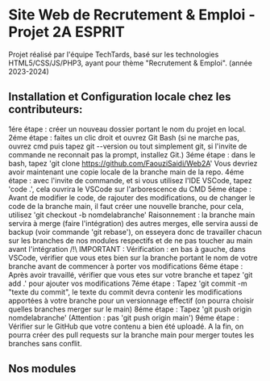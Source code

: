 # Site Web de Recrutement & Emploi - Projet 2A ESPRIT
Projet réalisé par l'équipe TechTards, basé sur les technologies HTML5/CSS/JS/PHP3, ayant pour thème "Recrutement & Emploi". (année 2023-2024)
## Installation et Configuration locale chez les contributeurs:
1ére étape : créer un nouveau dossier portant le nom du projet en local.
2éme étape : faites un clic droit et ouvrez Git Bash (si ne marche pas, ouvrez cmd puis tapez git --version ou tout simplement git, si l'invite de commande ne reconnait pas la prompt, installez Git.)
3éme étape : dans le bash, tapez 'git clone https://github.com/FaouziSaidi/Web2A'
Vous devriez avoir maintenant une copie locale de la branche main de la repo.
4éme étape : avec l'invite de commande, et si vous utilisez l'IDE VSCode, tapez 'code .', cela ouvrira le VSCode sur l'arborescence du CMD
5éme étape : Avant de modifier le code, de rajouter des modifications, ou de changer le code de la branche main, il faut créer une nouvelle branche, pour cela, utilisez 'git checkout -b nomdelabranche'
Raisonnement : la branche main servira à merge (faire l'intégration) des autres merges, elle servira aussi de backup (voir commande 'git rebase'), on esseyera donc de travailler chacun sur les branches de nos modules respectifs et de ne pas toucher au main avant l'intégration
/!\ IMPORTANT : Vérification : en bas à gauche, dans VSCode, vérifier que vous etes bien sur la branche portant le nom de votre branche avant de commencer à porter vos modifications
6éme étape : Après avoir travaillé, vérifier que vous etes sur votre branche et tapez 'git add .' pour ajouter vos modifications
7éme étape : Tapez 'git commit -m "texte du commit", le texte du commit devra contenir les modifications apportées à votre branche pour un versionnage effectif (on pourra choisir quelles branches merger sur le main)
8éme étape : Tapez 'git push origin nomdelabranche' (Attention : pas 'git push origin main')
9éme étape : Vérifier sur le GitHub que votre contenu a bien été uploadé.
A la fin, on pourra créer des pull requests sur la branche main pour merger toutes les branches sans conflit.
## Nos modules

